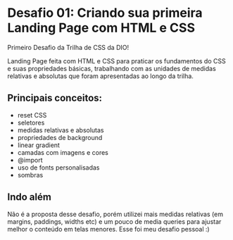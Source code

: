 # Desafio 01: Criando sua primeira Landing Page com HTML e CSS

Primeiro Desafio da Trilha de CSS da DIO! 

Landing Page feita com HTML e CSS para praticar os fundamentos do CSS e suas propriedades básicas, trabalhando com as unidades de medidas relativas e absolutas que foram apresentadas ao longo da trilha.

## Principais conceitos: 

- reset CSS
- seletores
- medidas relativas e absolutas
- propriedades de background
- linear gradient
- camadas com imagens e cores
- @import
- uso de fonts personalisadas
- sombras

## Indo além

Não é a proposta desse desafio, porém utilizei mais medidas relativas (em margins, paddings, widths etc) e um pouco de media queries para ajustar melhor o conteúdo em telas menores. Esse foi meu desafio pessoal :)